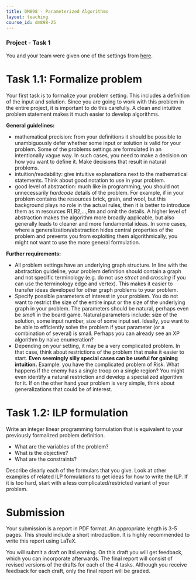 ```yaml
---
title: DM898 - Parameterized Algorithms
layout: teaching
course_id: dm898-25
---
```


### Project - Task 1

You and your team were given one of the settings from [here](project).

# Task 1.1: Formalize problem

Your first task is to formalize your problem setting. This includes a definition
of the input and solution.
Since you are going to work with this problem in the entire project, it is important
to do this carefully. A clean and intuitive problem statement makes it much easier to develop algorithms.

**General guidelines:**
- mathematical precision: from your definitions it should be possible to unambiguously defer whether some input or solution is valid for your problem. Some of the problems settings are formulated in an intentionally vague way. In such cases, you need to make a decision on how you want to define it. Make decisions that result in natural problems.
- intuition/readability: give intuitive explanations next to the mathematical statements. Think about good notation to use in your problem.
- good level of abstraction: much like in programming, you should not unnecessarily *hardcode* details of the problem. For example, if in your problem contains the resources brick, grain, and wool, but this background plays no role in the actual rules, then it is better to introduce them as m resources R1,R2,...,Rm
and omit the details. A higher level of abstraction makes the algorithm more broadly applicable, but also generally leads to cleaner and more fundamental ideas. In some cases, where a generalization/abstraction hides central properties of the problem and prevents you from exploiting them algorithmically, you might not want to use the more general formulation.

**Further requirements:**
- All problem settings have an underlying graph structure. In line with the abstraction guideline, your problem definition should contain a graph and not specific terminology (e.g. do not use *street* and *crossing* if you can use the terminology edge and vertex). This makes it easier to transfer ideas developed for other graph problems to your problem.
- Specify possible parameters of interest in your problem. You do not want to restrict the size of the entire input or the size of the underlying graph in your problem. The parameters should be natural, perhaps even be *small* in the board game. Natural parameters include: size of the solution, some input number, size of some input set. Ideally, you want to be able to efficiently solve the problem if your parameter (or a combination of several) is small. Perhaps you can already see an XP algorithm by naive enumeration?
- Depending on your setting, it may be a very complicated problem. In that case, think about restrictions of the problem that make it easier to start. **Even seemingly silly special cases can be useful for gaining intuition.** Example: you have the complicated problem of Risk. What happens if the enemy has a single troop on a single region? You might even identify a natural restriction and develop a specialized algorithm for it. If on the other hand your problem is very simple, think about generalizations that could be of interest.

# Task 1.2: ILP formulation

Write an integer linear programming formulation that is equivalent to your previously formalized problem
definition.
- What are the variables of the problem?
- What is the objective?
- What are the constraints?

Describe clearly each of the formulars that you give.
Look at other examples of related ILP formulations to get ideas for how to write the ILP.
If it is too hard, start with a less complicated/restricted variant of your problem.

# Submission

Your submission is a report in PDF format. An appropriate length is 3-5 pages. This should include a short introduction. It is highly recommended to write this report using LaTeX.

You will submit a draft on ItsLearning. On this draft you will get feedback, which you can incorporate
afterwards. The final report will consist of revised versions of the drafts for each of the 4 tasks. 
Although you receive feedback for each draft, only the final report will be graded.
